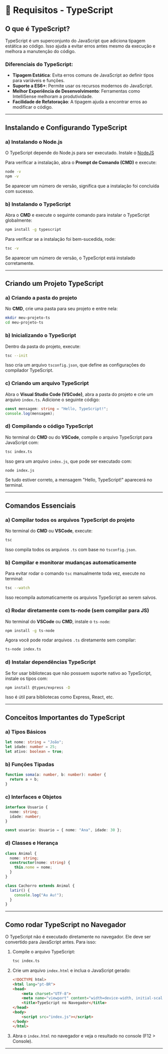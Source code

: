 # 🔧 Requisitos - TypeScript

## O que é TypeScript?
TypeScript é um superconjunto do JavaScript que adiciona tipagem estática ao código. Isso ajuda a evitar erros antes mesmo da execução e melhora a manutenção do código.

### Diferenciais do TypeScript:
- **Tipagem Estática**: Evita erros comuns de JavaScript ao definir tipos para variáveis e funções.
- **Suporte a ES6+**: Permite usar os recursos modernos do JavaScript.
- **Melhor Experiência de Desenvolvimento**: Ferramentas como IntelliSense melhoram a produtividade.
- **Facilidade de Refatoração**: A tipagem ajuda a encontrar erros ao modificar o código.

---

## Instalando e Configurando TypeScript

### a) Instalando o Node.js
O TypeScript depende do Node.js para ser executado. Instale o [NodeJS](https://nodejs.org/pt)

Para verificar a instalação, abra o **Prompt de Comando (CMD)** e execute:
```sh
node -v
npm -v
```
Se aparecer um número de versão, significa que a instalação foi concluída com sucesso.

### b) Instalando o TypeScript
Abra o **CMD** e execute o seguinte comando para instalar o TypeScript globalmente:
```sh
npm install -g typescript
```
Para verificar se a instalação foi bem-sucedida, rode:
```sh
tsc -v
```
Se aparecer um número de versão, o TypeScript está instalado corretamente.

---

## Criando um Projeto TypeScript

### a) Criando a pasta do projeto
No **CMD**, crie uma pasta para seu projeto e entre nela:
```sh
mkdir meu-projeto-ts
cd meu-projeto-ts
```

### b) Inicializando o TypeScript
Dentro da pasta do projeto, execute:
```sh
tsc --init
```
Isso cria um arquivo `tsconfig.json`, que define as configurações do compilador TypeScript.

### c) Criando um arquivo TypeScript
Abra o **Visual Studio Code (VSCode)**, abra a pasta do projeto e crie um arquivo `index.ts`. Adicione o seguinte código:
```ts
const mensagem: string = "Hello, TypeScript!";
console.log(mensagem);
```

### d) Compilando o código TypeScript
No terminal do **CMD** ou do **VSCode**, compile o arquivo TypeScript para JavaScript com:
```sh
tsc index.ts
```
Isso gera um arquivo `index.js`, que pode ser executado com:
```sh
node index.js
```
Se tudo estiver correto, a mensagem "Hello, TypeScript!" aparecerá no terminal.

---

## Comandos Essenciais

### a) Compilar todos os arquivos TypeScript do projeto
No terminal do **CMD** ou **VSCode**, execute:
```sh
tsc
```
Isso compila todos os arquivos `.ts` com base no `tsconfig.json`.

### b) Compilar e monitorar mudanças automaticamente
Para evitar rodar o comando `tsc` manualmente toda vez, execute no terminal:
```sh
tsc --watch
```
Isso recompila automaticamente os arquivos TypeScript ao serem salvos.

### c) Rodar diretamente com ts-node (sem compilar para JS)
No terminal do **VSCode** ou **CMD**, instale o `ts-node`:
```sh
npm install -g ts-node
```
Agora você pode rodar arquivos `.ts` diretamente sem compilar:
```sh
ts-node index.ts
```

### d) Instalar dependências TypeScript
Se for usar bibliotecas que não possuem suporte nativo ao TypeScript, instale os tipos com:
```sh
npm install @types/express -D
```
Isso é útil para bibliotecas como Express, React, etc.

---

## Conceitos Importantes do TypeScript

### a) Tipos Básicos
```ts
let nome: string = "João";
let idade: number = 25;
let ativo: boolean = true;
```


### b) Funções Tipadas
```ts
function soma(a: number, b: number): number {
  return a + b;
}
```

### c) Interfaces e Objetos
```ts
interface Usuario {
  nome: string;
  idade: number;
}

const usuario: Usuario = { nome: "Ana", idade: 30 };
```

### d) Classes e Herança
```ts
class Animal {
  nome: string;
  constructor(nome: string) {
    this.nome = nome;
  }
}

class Cachorro extends Animal {
  latir() {
    console.log("Au Au!");
  }
}
```

---

## Como rodar TypeScript no Navegador
O TypeScript não é executado diretamente no navegador. Ele deve ser convertido para JavaScript antes. Para isso:

1. Compile o arquivo TypeScript:
   ```sh
   tsc index.ts
   ```
2. Crie um arquivo `index.html` e inclua o JavaScript gerado:
   ```html
   <!DOCTYPE html>
   <html lang="pt-BR">
   <head>
       <meta charset="UTF-8">
       <meta name="viewport" content="width=device-width, initial-scale=1.0">
       <title>TypeScript no Navegador</title>
   </head>
   <body>
       <script src="index.js"></script>
   </body>
   </html>
   ```
3. Abra o `index.html` no navegador e veja o resultado no console (F12 > Console).

---
